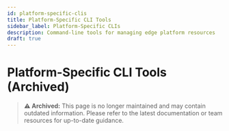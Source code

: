 ```yaml
---
id: platform-specific-clis
title: Platform-Specific CLI Tools
sidebar_label: Platform-Specific CLIs
description: Command-line tools for managing edge platform resources
draft: true
---
```


# Platform-Specific CLI Tools (Archived)

> **⚠️ Archived:** This page is no longer maintained and may contain outdated information. Please refer to the latest documentation or team resources for up-to-date guidance.

<!--
# Platform-Specific CLI Tools: A Practical Guide

Managing edge platforms and Kubernetes clusters efficiently often requires more than just the standard tools. Platform-specific CLI tools provide powerful, streamlined ways to interact with your infrastructure, automate deployments, and manage resources. This guide introduces the essential CLI tools for your edge platform, explains their use cases, and provides actionable steps for getting started.

---

## What Are Platform-Specific CLI Tools?

Platform-specific CLI tools are command-line applications tailored to your edge platform or cloud provider. They offer:
- Simplified authentication and access management
- One-stop commands for cluster, app, and resource management
- Integrations with Kubernetes, Helm, Kustomize, and more
- Automation capabilities for CI/CD and scripting

---

## Getting Started: Installing the Edge Platform CLI

Before you can manage your edge resources, install the official CLI tool:

```bash
# Download and install the Edge CLI (Linux example)
curl -L https://releases.edge-platform.com/cli/latest/edge-cli-linux-amd64 -o edge
chmod +x edge
sudo mv edge /usr/local/bin/
```

- **Tip:** For Windows or Mac, download the appropriate binary from the [official releases page](https://releases.edge-platform.com/cli/).
- **Verify installation:**
  ```bash
  edge version
  ```

---

## Core Features & Usage

### 1. **Authentication & Access**
- **Login securely:**
  ```bash
  edge auth login
  ```
  - Opens a browser for SSO or prompts for credentials.
- **Why:** Ensures all actions are securely tracked and authorized.

---

### 2. **Cluster Management**
- **List all clusters:**
  ```bash
  edge cluster list
  ```
- **Set default cluster:**
  ```bash
  edge config set-cluster edge-west-1
  ```
- **Switch contexts/environments:**
  ```bash
  edge config use-context production
  ```
- **View current config:**
  ```bash
  edge config view
  ```
- **Use case:**
  > You manage multiple edge locations and need to quickly switch between them for deployments or troubleshooting.

---

### 3. **Application Deployment**
- **Deploy an application:**
  ```bash
  edge app deploy --file app.yaml --cluster edge-west-1
  ```
- **Check deployment status:**
  ```bash
  edge app status myapp
  ```
- **Use case:**
  > You want to roll out a new version of your app to a specific edge cluster and monitor its rollout.

---

### 4. **Configuration Management**
- **Maintain separate configs for each environment (dev, staging, prod).**
- **Automate config changes in CI/CD pipelines.**
- **Example:**
  ```bash
  edge config set-cluster staging
  edge app deploy --file app-staging.yaml
  ```

---

## Kubernetes CLI Extensions

Platform CLIs often integrate with Kubernetes tools for advanced workflows:

### 1. **Kustomize Integration**
- **Deploy with Kustomize overlays:**
  ```bash
  edge deploy --kustomize overlays/production/
  ```
- **Preview changes before applying:**
  ```bash
  edge deploy --dry-run --kustomize overlays/production/
  ```
- **Use case:**
  > You want to test your production configuration before making changes live.

---

### 2. **Helm Integration**
- **Install a Helm chart:**
  ```bash
  edge helm install myapp ./chart --cluster edge-east-1
  ```
- **Upgrade a release:**
  ```bash
  edge helm upgrade myapp ./chart --cluster edge-east-1
  ```
- **Use case:**
  > You manage complex applications with Helm and want to deploy or upgrade them across multiple edge clusters.

---

## Best Practices for CLI Usage

- **Authentication:** Always use secure login methods (SSO, tokens).
- **Configuration:** Keep separate configs for each environment and document them.
- **Automation:** Integrate CLI commands into your CI/CD pipelines for repeatable, reliable deployments.
- **Documentation:** Maintain up-to-date CLI usage docs for your team.
- **Security:** Regularly update your CLI tool to get the latest security patches.

---

## Troubleshooting

- **Command Not Found:** Ensure the CLI binary is in your PATH and executable.
- **Authentication Errors:** Re-run `edge auth login` or check your credentials.
- **Permission Denied:** Make sure you have the right role or access level for the action.
- **Deployment Fails:** Use `edge app status <app>` and check logs for details.
- **Version Mismatch:** Run `edge version` and update if needed.

---

## Further Reading & Resources

- [Edge Platform CLI Documentation](https://releases.edge-platform.com/docs/cli/)
- [Kubernetes Official Documentation](https://kubernetes.io/docs/)
- [API Reference](./api-reference.md)
- [Recommended kubectl Plugins](./recommended-kubectl-plugins.md)

---

With these tools and best practices, you'll be able to manage your edge platform and Kubernetes resources efficiently, securely, and with confidence. Happy automating!
--> 